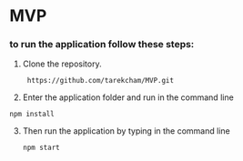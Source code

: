 # MVP

### to run the application follow these steps:

1. Clone the repository.

   ``` https://github.com/tarekcham/MVP.git```

2. Enter the application folder and run in the command line

```npm install```


3. Then run the application by typing in the command line

   ```npm start```
